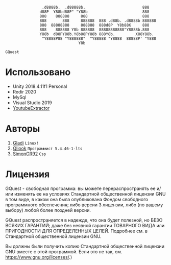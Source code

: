                     .d8888b.  .d88888b.                         888    
                   d88P  Y88bd88P" "Y88b                        888    
                   888    888888     888                        888    
                   888       888     888888  888 .d88b. .d8888b 888888 
                   888  88888888     888888  888d8P  Y8b88K     888    
                   888    888888 Y8b 888888  88888888888"Y8888b.888    
                   Y88b  d88PY88b.Y8b88PY88b 888Y8b.         X88Y88b.  
                    "Y8888P88 "Y888888"  "Y88888 "Y8888  88888P' "Y888 
                                    Y8b                                
                                                        
`GQuest`

# Использовано

* Unity 2018.4.11f1 Personal
* Redir 2020
* MySql
* Visual Studio 2019
* [YoutubeExtractor](https://github.com/flagbug/YoutubeExtractor)

# Авторы

1. [Gladi](https://github.com/damiralmaev) `Linux!`
2. [Qliook](https://github.com/Qliook) `Программист 5.4.46-1-lts`
3. [SimonGR92](https://github.com/SimonGR92) `Сэр`

# Лицензия

   GQuest - свободная программа: вы можете перераспространять ее и/или
   изменять ее на условиях Стандартной общественной лицензии GNU в том виде,
   в каком она была опубликована Фондом свободного программного обеспечения;
   либо версии 3 лицензии, либо (по вашему выбору) любой более поздней
   версии.

   GQuest распространяется в надежде, что она будет полезной,
   но БЕЗО ВСЯКИХ ГАРАНТИЙ; даже без неявной гарантии ТОВАРНОГО ВИДА
   или ПРИГОДНОСТИ ДЛЯ ОПРЕДЕЛЕННЫХ ЦЕЛЕЙ. Подробнее см. в Стандартной
   общественной лицензии GNU.

   Вы должны были получить копию Стандартной общественной лицензии GNU
   вместе с этой программой. Если это не так, см.
   <https://www.gnu.org/licenses/>.)
